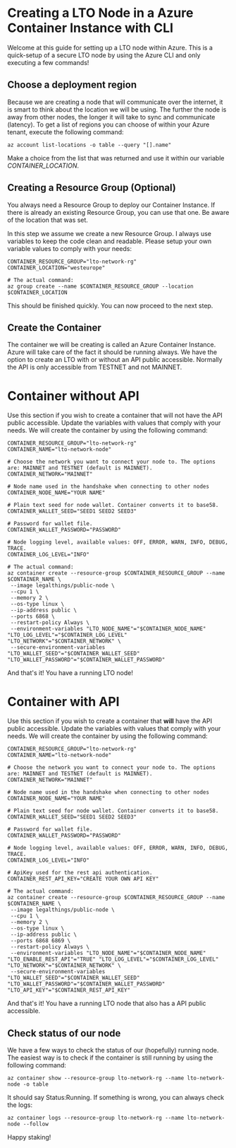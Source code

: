 # Creating a LTO Node in a Azure Container Instance with CLI

Welcome at this guide for setting up a LTO node within Azure. This is a quick-setup of a secure LTO node by using the Azure CLI and only executing a few commands!  

## Choose a deployment region
Because we are creating a node that will communicate over the internet, it is smart to think about the location we will be using. The further the node is away from other nodes, the longer it will take to sync and communicate (latency). To get a list of regions you can choose of within your Azure tenant, execute the following command:

```
az account list-locations -o table --query "[].name"
```

Make a choice from the list that was returned and use it within our variable *CONTAINER_LOCATION*.

## Creating a Resource Group (Optional)

You always need a Resource Group to deploy our Container Instance. If there is already an existing Resource Group, you can use that one. Be aware of the location that was set. 

In this step we assume we create a new Resource Group. I always use variables to keep the code clean and readable. Please setup your own variable values to comply with your needs: 

```
CONTAINER_RESOURCE_GROUP="lto-network-rg"
CONTAINER_LOCATION="westeurope"

# The actual command:
az group create --name $CONTAINER_RESOURCE_GROUP --location $CONTAINER_LOCATION
```

This should be finished quickly. You can now proceed to the next step.

## Create the Container
The container we will be creating is called an Azure Container Instance. Azure will take care of the fact it should be running always. We have the option to create an LTO with or without an API public accessible. Normally the API is only accessible from TESTNET and not MAINNET. 

# Container without API
Use this section if you wish to create a container that will not have the API public accessible.
Update the variables with values that comply with your needs. We will create the container by using the following command:

```
CONTAINER_RESOURCE_GROUP="lto-network-rg"
CONTAINER_NAME="lto-network-node"

# Choose the network you want to connect your node to. The options are: MAINNET and TESTNET (default is MAINNET).
CONTAINER_NETWORK="MAINNET"

# Node name used in the handshake when connecting to other nodes
CONTAINER_NODE_NAME="YOUR NAME"

# Plain text seed for node wallet. Container converts it to base58.
CONTAINER_WALLET_SEED="SEED1 SEED2 SEED3"

# Password for wallet file.
CONTAINER_WALLET_PASSWORD="PASSWORD"

# Node logging level, available values: OFF, ERROR, WARN, INFO, DEBUG, TRACE.
CONTAINER_LOG_LEVEL="INFO"

# The actual command:
az container create --resource-group $CONTAINER_RESOURCE_GROUP --name $CONTAINER_NAME \
 --image legalthings/public-node \
 --cpu 1 \
 --memory 2 \
 --os-type linux \
 --ip-address public \
 --ports 6868 \
 --restart-policy Always \
 --environment-variables "LTO_NODE_NAME"="$CONTAINER_NODE_NAME" "LTO_LOG_LEVEL"="$CONTAINER_LOG_LEVEL" "LTO_NETWORK"="$CONTAINER_NETWORK" \
 --secure-environment-variables "LTO_WALLET_SEED"="$CONTAINER_WALLET_SEED" "LTO_WALLET_PASSWORD"="$CONTAINER_WALLET_PASSWORD"
```

And that's it! You have a running LTO node! 

# Container with API
Use this section if you wish to create a container that **will** have the API public accessible.
Update the variables with values that comply with your needs. We will create the container by using the following command:

```
CONTAINER_RESOURCE_GROUP="lto-network-rg"
CONTAINER_NAME="lto-network-node"

# Choose the network you want to connect your node to. The options are: MAINNET and TESTNET (default is MAINNET).
CONTAINER_NETWORK="MAINNET"

# Node name used in the handshake when connecting to other nodes
CONTAINER_NODE_NAME="YOUR NAME"

# Plain text seed for node wallet. Container converts it to base58.
CONTAINER_WALLET_SEED="SEED1 SEED2 SEED3"

# Password for wallet file.
CONTAINER_WALLET_PASSWORD="PASSWORD"

# Node logging level, available values: OFF, ERROR, WARN, INFO, DEBUG, TRACE.
CONTAINER_LOG_LEVEL="INFO"

# ApiKey used for the rest api authentication. 
CONTAINER_REST_API_KEY="CREATE YOUR OWN API KEY"

# The actual command:
az container create --resource-group $CONTAINER_RESOURCE_GROUP --name $CONTAINER_NAME \
 --image legalthings/public-node \
 --cpu 1 \
 --memory 2 \
 --os-type linux \
 --ip-address public \
 --ports 6868 6869 \
 --restart-policy Always \
 --environment-variables "LTO_NODE_NAME"="$CONTAINER_NODE_NAME" "LTO_ENABLE_REST_API"="TRUE" "LTO_LOG_LEVEL"="$CONTAINER_LOG_LEVEL" "LTO_NETWORK"="$CONTAINER_NETWORK" \
 --secure-environment-variables "LTO_WALLET_SEED"="$CONTAINER_WALLET_SEED" "LTO_WALLET_PASSWORD"="$CONTAINER_WALLET_PASSWORD" "LTO_API_KEY"="$CONTAINER_REST_API_KEY"
```

And that's it! You have a running LTO node that also has a API public accessible.

## Check status of our node
We have a few ways to check the status of our (hopefully) running node. The easiest way is to check if the container is still running by using the following command:

```
az container show --resource-group lto-network-rg --name lto-network-node -o table
``` 
It should say Status:Running. If something is wrong, you can always check the logs:

```
az container logs --resource-group lto-network-rg --name lto-network-node --follow
```

Happy staking! 